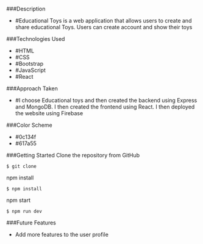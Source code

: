 ###Description
* #Educational Toys is a web application that allows users to create and share educational Toys. Users can create account and show their toys 


###Technologies Used
* #HTML
* #CSS
* #Bootstrap
* #JavaScript
* #React

###Approach Taken
* #I choose Educational toys and then created the backend using Express and MongoDB. I then created the frontend using React. I then deployed the website using Firebase


###Color Scheme
* #0c134f
* #617a55


###Getting Started
Clone the repository from GitHub
```
$ git clone
```

npm install
```
$ npm install
```

npm start
```
$ npm run dev
```

###Future Features
* Add more features to the user profile


